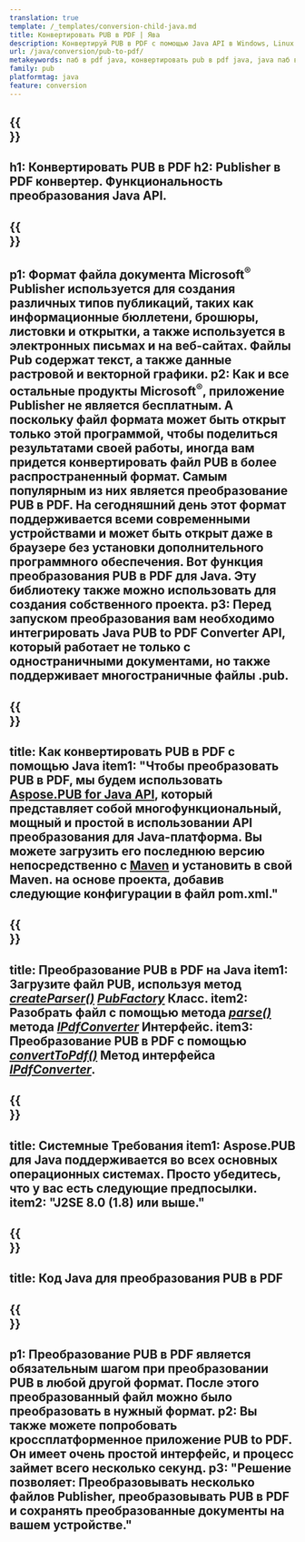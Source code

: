 ```yaml
---
translation: true
template: /_templates/conversion-child-java.md
title: Конвертировать PUB в PDF | Ява
description: Конвертируй PUB в PDF с помощью Java API в Windows, Linux и Mac OS X. Функция преобразования Publisher, которую легко интегрировать в собственное решение.
url: /java/conversion/pub-to-pdf/
metakeywords: паб в pdf java, конвертировать pub в pdf java, java паб в pdf, издатель в pdf java
family: pub
platformtag: java
feature: conversion
---
```


{{<section banner>}}
---
h1: Конвертировать PUB в PDF
h2: Publisher в PDF конвертер. Функциональность преобразования Java API.
---

{{<section overview>}}
---
p1: Формат файла документа Microsoft<sup>®</sup> Publisher используется для создания различных типов публикаций, таких как информационные бюллетени, брошюры, листовки и открытки, а также используется в электронных письмах и на веб-сайтах. Файлы Pub содержат текст, а также данные растровой и векторной графики.
p2: Как и все остальные продукты Microsoft<sup>®</sup>, приложение Publisher не является бесплатным. А поскольку файл формата может быть открыт только этой программой, чтобы поделиться результатами своей работы, иногда вам придется конвертировать файл PUB в более распространенный формат. Самым популярным из них является преобразование PUB в PDF. На сегодняшний день этот формат поддерживается всеми современными устройствами и может быть открыт даже в браузере без установки дополнительного программного обеспечения. Вот функция преобразования PUB в PDF для Java. Эту библиотеку также можно использовать для создания собственного проекта.
p3: Перед запуском преобразования вам необходимо интегрировать Java PUB to PDF Converter API, который работает не только с одностраничными документами, но также поддерживает многостраничные файлы .pub.
---

{{<section widget>}}
---
title: Как конвертировать PUB в PDF с помощью Java
item1: "Чтобы преобразовать PUB в PDF, мы будем использовать [Aspose.PUB for Java API](https://products.aspose.com/pub/java/), который представляет собой многофункциональный, мощный и простой в использовании API преобразования для Java-платформа. Вы можете загрузить его последнюю версию непосредственно с [Maven](https://repository.aspose.com/pub/) и установить в свой Maven. на основе проекта, добавив следующие конфигурации в файл pom.xml."
---

{{<section feature1>}}
---
title: Преобразование PUB в PDF на Java
item1: Загрузите файл PUB, используя метод [*createParser()*](https://reference.aspose.com/pub/java/com.aspose.pub/PubFactory#createParser-java.lang.String-) [*PubFactory*](https://reference.aspose.com/pub/java/com.aspose.pub/PubFactory) Класс.
item2: Разобрать файл с помощью метода [*parse()*](https://reference.aspose.com/pub/java/com.aspose.pub/IPubParser#parse--) метода [*IPdfConverter*](https://reference.aspose.com/pub/java/com.aspose.pub/IPubParser) Интерфейс.
item3: Преобразование PUB в PDF с помощью [*convertToPdf()*](https://reference.aspose.com/pub/java/com.aspose.pub/IPdfConverter#convertToPdf-com.aspose.pub.Document-java.lang.String-) Метод интерфейса [*IPdfConverter*](https://reference.aspose.com/pub/java/com.aspose.pub/IPdfConverter).
---

{{<section feature2>}}
---
title: Системные Требования
item1: Aspose.PUB для Java поддерживается во всех основных операционных системах. Просто убедитесь, что у вас есть следующие предпосылки.
item2: "J2SE 8.0 (1.8) или выше."
---

{{<section codeexample>}}
---
title: Код Java для преобразования PUB в PDF
---

{{<section summary>}}
---
p1: Преобразование PUB в PDF является обязательным шагом при преобразовании PUB в любой другой формат. После этого преобразованный файл можно было преобразовать в нужный формат.
p2: Вы также можете попробовать кроссплатформенное приложение PUB to PDF. Он имеет очень простой интерфейс, и процесс займет всего несколько секунд.
p3: "Решение позволяет: Преобразовывать несколько файлов Publisher, преобразовывать PUB в PDF и сохранять преобразованные документы на вашем устройстве."
---